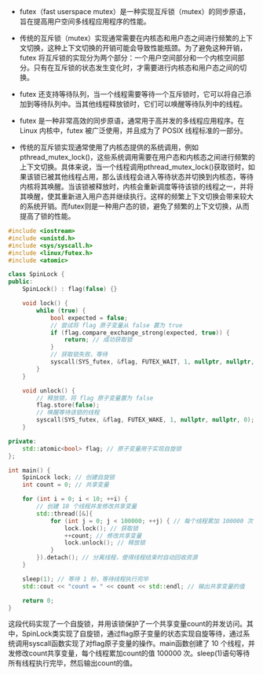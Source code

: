 
* futex（fast userspace mutex）是一种实现互斥锁（mutex）的同步原语，旨在提高用户空间多线程应用程序的性能。

* 传统的互斥锁（mutex）实现通常需要在内核态和用户态之间进行频繁的上下文切换，这种上下文切换的开销可能会导致性能瓶颈。为了避免这种开销，futex 将互斥锁的实现分为两个部分：一个用户空间部分和一个内核空间部分。只有在互斥锁的状态发生变化时，才需要进行内核态和用户态之间的切换。

* futex 还支持等待队列，当一个线程需要等待一个互斥锁时，它可以将自己添加到等待队列中。当其他线程释放锁时，它们可以唤醒等待队列中的线程。

* futex 是一种非常高效的同步原语，通常用于高并发的多线程应用程序。在 Linux 内核中，futex 被广泛使用，并且成为了 POSIX 线程标准的一部分。

* 传统的互斥锁实现通常使用了内核态提供的系统调用，例如pthread_mutex_lock()，这些系统调用需要在用户态和内核态之间进行频繁的上下文切换。具体来说，当一个线程调用pthread_mutex_lock()获取锁时，如果该锁已被其他线程占用，那么该线程会进入等待状态并切换到内核态，等待内核将其唤醒。当该锁被释放时，内核会重新调度等待该锁的线程之一，并将其唤醒，使其重新进入用户态并继续执行。这样的频繁上下文切换会带来较大的系统开销。而futex则是一种用户态的锁，避免了频繁的上下文切换，从而提高了锁的性能。

```cpp
#include <iostream>
#include <unistd.h>
#include <sys/syscall.h>
#include <linux/futex.h>
#include <atomic>

class SpinLock {
public:
    SpinLock() : flag(false) {}

    void lock() {
        while (true) {
            bool expected = false;
            // 尝试将 flag 原子变量从 false 置为 true
            if (flag.compare_exchange_strong(expected, true)) {
                return; // 成功获取锁
            }
            // 获取锁失败，等待
            syscall(SYS_futex, &flag, FUTEX_WAIT, 1, nullptr, nullptr, 0);
        }
    }

    void unlock() {
        // 释放锁，将 flag 原子变量置为 false
        flag.store(false);
        // 唤醒等待该锁的线程
        syscall(SYS_futex, &flag, FUTEX_WAKE, 1, nullptr, nullptr, 0);
    }

private:
    std::atomic<bool> flag; // 原子变量用于实现自旋锁
};

int main() {
    SpinLock lock; // 创建自旋锁
    int count = 0; // 共享变量

    for (int i = 0; i < 10; ++i) {
        // 创建 10 个线程并发修改共享变量
        std::thread([&]{
            for (int j = 0; j < 100000; ++j) { // 每个线程累加 100000 次
                lock.lock(); // 获取锁
                ++count; // 修改共享变量
                lock.unlock(); // 释放锁
            }
        }).detach(); // 分离线程，使得线程结束时自动回收资源
    }

    sleep(1); // 等待 1 秒，等待线程执行完毕
    std::cout << "count = " << count << std::endl; // 输出共享变量的值

    return 0;
}
```
这段代码实现了一个自旋锁，并用该锁保护了一个共享变量count的并发访问。其中，SpinLock类实现了自旋锁，通过flag原子变量的状态实现自旋等待，通过系统调用syscall函数实现了对flag原子变量的操作。main函数创建了 10 个线程，并发修改count共享变量，每个线程累加count的值 100000 次。sleep(1)语句等待所有线程执行完毕，然后输出count的值。